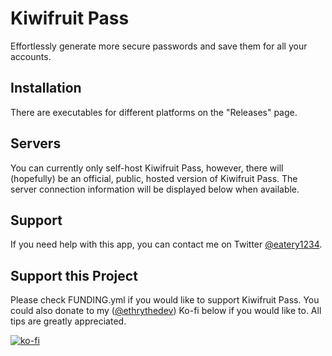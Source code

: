 # Kiwifruit Pass
Effortlessly generate more secure passwords and save them for all your accounts.

## Installation
There are executables for different platforms on the "Releases" page.

## Servers
You can currently only self-host Kiwifruit Pass, however, there will (hopefully) be an official, public, hosted version of Kiwifruit Pass. The server connection information will be displayed below when available.

## Support
If you need help with this app, you can contact me on Twitter [@eatery1234](https://twitter.com/eatery1234).

## Support this Project
Please check FUNDING.yml if you would like to support Kiwifruit Pass. You could also donate to my ([@ethrythedev](https://github.com/ethrythedev)) Ko-fi below if you would like to. All tips are greatly appreciated.

[![ko-fi](https://ko-fi.com/img/githubbutton_sm.svg)](https://ko-fi.com/I3I16IZT7)
